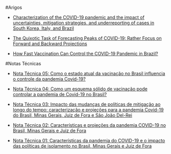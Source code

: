 #Arigos

* [Characterization of the COVID-19 pandemic and the impact of uncertainties, mitigation strategies, and underreporting of cases in South Korea, Italy, and Brazil](https://www.sciencedirect.com/science/article/abs/pii/S0960077920302885)

* [The Quixotic Task of Forecasting Peaks of COVID-19: Rather Focus on Forward and Backward Projections](https://doi.org/10.3389/fpubh.2021.623521)

* [How Fast Vaccination Can Control the COVID-19 Pandemic in Brazil?](https://link.springer.com/chapter/10.1007%2F978-3-030-77964-1_38)

#Notas Técnicas

* [Nota Técnica 05: Como o estado atual da vacinação no Brasil influencia o controle da pandemia Covid-19?](http://www2.ufjf.br/pgmc/wp-content/uploads/sites/236/2021/06/nt05_covid19_pgmc_ufjf_ufsj.pdf)

* [Nota Técnica 04: Como um esquema sólido de vacinação pode controlar a pandemia de Covid-19 no Brasil?](http://www2.ufjf.br/pgmc/wp-content/uploads/sites/236/2020/03/nt04_covid19_pgmc_ufjf_ufsj.pdf)

* [Nota Técnica 03: Impacto das mudanças de políticas de mitigação ao longo do tempo: caracterização e projeções para a pandemia Covid-19 do Brasil, Minas Gerais, Juiz de Fora e São João Del-Rei](http://www2.ufjf.br/pgmc/wp-content/uploads/sites/236/2020/03/nt03_covid19_pgmc_ufjf2.pdf)

* [Nota Técnica 02: Características e projeções da pandemia COVID-19 no Brasil, Minas Gerais e Juiz de Fora](http://www2.ufjf.br/pgmc/wp-content/uploads/sites/236/2020/03/nt02_covid19_pgmc_ufjf2.pdf)

* [Nota Técnica 01: Características da pandemia do COVID-19 e o impacto das políticas de isolamento no Brasil, Minas Gerais e Juiz de Fora](https://www2.ufjf.br/pgmc/wp-content/uploads/sites/236/2020/03/nt01pgmc-30-03-2020.pdf)
